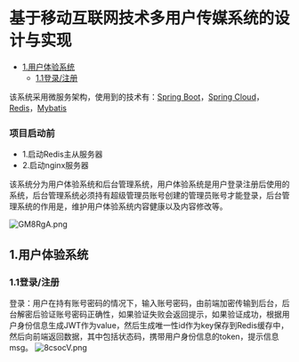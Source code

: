 # 基于移动互联网技术多用户传媒系统的设计与实现

* [1.用户体验系统](#1用户体验系统)
  * [1.1登录/注册](#11登录注册)

该系统采用微服务架构，使用到的技术有：[Spring Boot](https://spring.io/)，[Spring Cloud](https://spring.io/)，[Redis](https://redis.io/)，[Mybatis](https://blog.mybatis.org/)

### 项目启动前
- 1.启动Redis主从服务器
- 2.启动nginx服务器

该系统分为用户体验系统和后台管理系统，用户体验系统是用户登录注册后使用的系统，后台管理系统必须持有超级管理员账号创建的管理员账号才能登录，后台管理系统的作用是，维护用户体验系统内容健康以及内容修改等。

![GM8RgA.png](https://s1.ax1x.com/2020/03/31/GM8RgA.png)

## 1.用户体验系统
### 1.1登录/注册
登录：用户在持有账号密码的情况下，输入账号密码，由前端加密传输到后台，后台解密后验证账号密码正确性，如果验证失败会返回提示，如果验证成功，根据用户身份信息生成JWT作为value，然后生成唯一性id作为key保存到Redis缓存中，然后向前端返回数据，其中包括状态码，携带用户身份信息的token，提示信息msg。
![8csocV.png](https://s1.ax1x.com/2020/03/20/8csocV.png)




